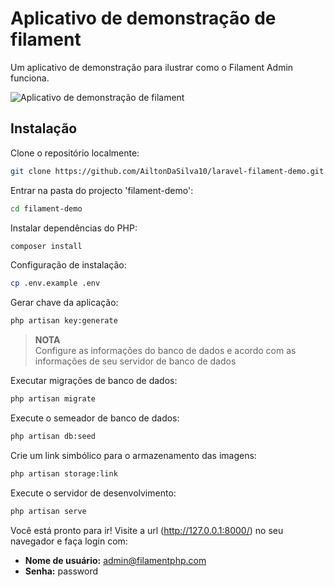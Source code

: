 # Aplicativo de demonstração de filament

Um aplicativo de demonstração para ilustrar como o Filament Admin funciona.

![Aplicativo de demonstração de filament](https://github.com/filamentphp/demo/assets/171715/899161a9-3c85-4dc9-9599-13928d3a4412)

## Instalação

Clone o repositório localmente:

```sh
git clone https://github.com/AiltonDaSilva10/laravel-filament-demo.git filament-demo
```

Entrar na pasta do projecto 'filament-demo':

```sh
cd filament-demo
```

Instalar dependências do PHP:

```sh
composer install
```

Configuração de instalação:

```sh
cp .env.example .env
```

Gerar chave da aplicação:

```sh
php artisan key:generate
```

> **NOTA**  
> Configure as informações do banco de dados e acordo com as informações de seu servidor de banco de dados

Executar migrações de banco de dados:

```sh
php artisan migrate
```

Execute o semeador de banco de dados:

```sh
php artisan db:seed
```

Crie um link simbólico para o armazenamento das imagens:

```sh
php artisan storage:link
```

Execute o servidor de desenvolvimento:

```sh
php artisan serve
```
Você está pronto para ir! Visite a url (http://127.0.0.1:8000/) no seu navegador e faça login com:

-   **Nome de usuário:** admin@filamentphp.com
-   **Senha:** password
